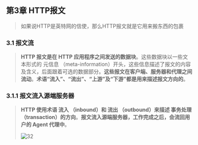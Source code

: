 ## 第3章 HTTP报文

> 如果说HTTP是英特网的信使，那么HTTP报文就是它用来搬东西的包裹

### 3.1 报文流

> **HTTP 报文是在 HTTP 应用程序之间发送的数据块**。这些数据块以一些文本形式的 元信息 （meta-information）开头，这些信息描述了报文的内容及含义，后面跟着可选的数据部分。**这些报文在客户端、服务器和代理之间流动**。**术语“流入”、“流出”、“上游”及“下游”都是用来描述报文方向的**。

### 3.1.1 报文流入源端服务器

> **HTTP 使用术语 流入 （inbound）和 流出 （outbound）来描述 事务处理 （transaction）的方向**。**报文流入源端服务器，工作完成之后，会流回用户的 Agent 代理中**。
>
> ![32](https://github.com/LQ55/notes/blob/master/%E4%BB%93%E5%BA%93%E5%9B%BE%E5%BA%93/32.png)
>
> 


